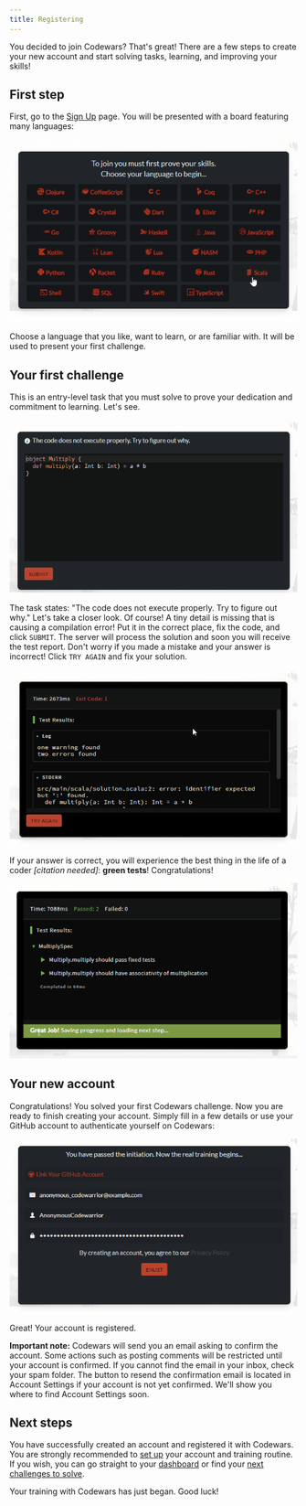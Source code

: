 ```yaml
---
title: Registering
---
```


You decided to join Codewars? That's great! There are a few steps to create your new account and start solving tasks, learning, and improving your skills!

## First step

First, go to the [Sign Up](https://www.codewars.com/join) page. You will be presented with a board featuring many languages:

![languages board](./img/registering_01_choose_language.png)

Choose a language that you like, want to learn, or are familiar with. It will be used to present your first challenge.

## Your first challenge

This is an entry-level task that you must solve to prove your dedication and commitment to learning. Let's see.

![first task](./img/registering_02_multiply_initial.png)

The task states: "The code does not execute properly. Try to figure out why." Let's take a closer look. Of course! A tiny detail is missing that is causing a compilation error! Put it in the correct place, fix the code, and click `SUBMIT`. The server will process the solution and soon you will receive the test report. Don't worry if you made a mistake and your answer is incorrect! Click `TRY AGAIN` and fix your solution.

![retry](./img/registering_03_multiply_wrong_answer.png)

If your answer is correct, you will experience the best thing in the life of a coder _[citation needed]_: **green tests**! Congratulations!

![success](./img/registering_04_multiply_success.png)

## Your new account

Congratulations! You solved your first Codewars challenge. Now you are ready to finish creating your account. Simply fill in a few details or use your GitHub account to authenticate yourself on Codewars:

![enlist](./img/registering_05_enlist.png)

Great! Your account is registered.

**Important note:** Codewars will send you an email asking to confirm the account. Some actions such as posting comments will be restricted until your account is confirmed. If you cannot find the email in your inbox, check your spam folder. The button to resend the confirmation email is located in Account Settings if your account is not yet confirmed. We'll show you where to find Account Settings soon.

## Next steps

You have successfully created an account and registered it with Codewars. You are strongly recommended to [set up](/getting-started/setting-up/) your account and training routine. If you wish, you can go straight to your [dashboard](https://www.codewars.com/dashboard) or find your [next challenges to solve](/getting-started/finding-kata/).

Your training with Codewars has just began. Good luck!
